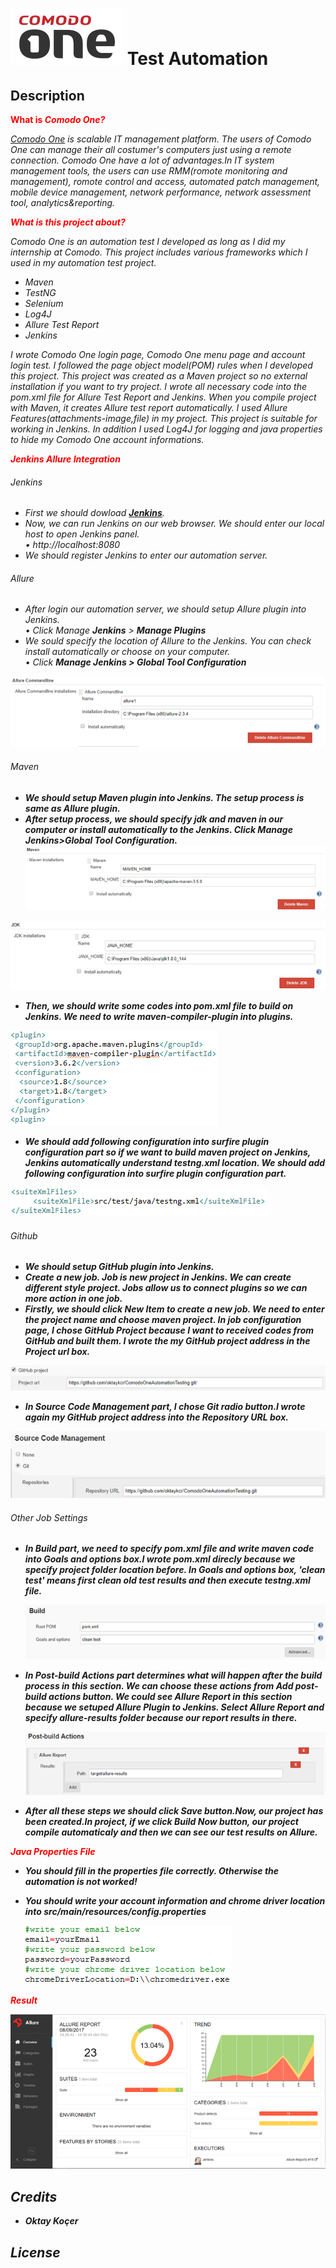 # ![cone](mdimages/logo.png) Test Automation

## Description
<span style='color:red; font-weight: bold;'>What is <i>Comodo One<i>?</span>

[Comodo One](https://one.comodo.com/) is scalable IT management platform. The users of Comodo One can manage their all costumer's computers just using a remote connection. Comodo One have a lot of advantages.In IT system management tools, the users can use RMM(romote monitoring and management), romote control and access, automated patch management, mobile device management, network performance, network assessment tool, analytics&reporting.

<span style='color:red; font-weight: bold;'>What is this project about?</span>

Comodo One is an automation test I developed as long as I did my internship at Comodo. This project includes various frameworks which I used in my automation test project.
- Maven
- TestNG
- Selenium
- Log4J
- Allure Test Report
- Jenkins

I wrote Comodo One login page, Comodo One menu page and account login test. I followed the page object model(POM) rules when I developed this project. This project was created as a Maven project so no external installation if you want to try project. I wrote all necessary code into the pom.xml file for Allure Test Report and Jenkins. When you compile project with Maven, it creates Allure test report automatically. I used Allure Features(attachments-image,file) in my project. This project is suitable for working in Jenkins. In addition I used Log4J for logging and java properties to hide my Comodo One account informations.

<span style='color:red; font-weight: bold;'>Jenkins Allure Integration</span>

###### Jenkins
 - First we should dowload <b>[Jenkins](https://jenkins.io/download/)</b>.
 - Now, we can run Jenkins on our web browser. We should enter our local host to open Jenkins panel.<br>
 •	http://localhost:8080
 - We should register Jenkins to enter our automation server.

###### Allure
 - After login our automation server, we should setup Allure plugin into Jenkins.<br>
  • Click Manage <b>Jenkins</b> > <b>Manage Plugins</b>
 - We sould specify the location of Allure to the Jenkins. You can check install automatically or choose on your computer.<br>
  • Click <b>Manage Jenkins<b> > <b>Global Tool Configuration</b>

  ![allure](./mdimages/allure-1.png)

###### Maven  
 - We should setup Maven plugin into Jenkins. The setup process is same as Allure plugin.
 - After setup process, we should specify jdk and maven in our computer or install automatically to the Jenkins. Click Manage Jenkins>Global Tool Configuration.
  ![maven](./mdimages/maven.png)

  ![jdk](./mdimages/jdk.png)

 - Then, we should write some codes into pom.xml file to build on Jenkins. We need to write maven-compiler-plugin into plugins.

  ![maven-1](./mdimages/maven-2.png)

 - We should add following configuration into surfire plugin configuration part so if we want to build maven project on Jenkins, Jenkins automatically understand testng.xml location. We should add following configuration into surfire plugin configuration part.

  ![maven-2](./mdimages/maven-3.png)

###### Github
 - We should setup GitHub plugin into Jenkins.
 - Create a new job. Job is new project in Jenkins. We can create different style project. Jobs allow us to connect plugins so we can more action in one job.
 - Firstly, we should click <b>New Item</b> to create a new job. We need to enter the project name and choose <b>maven project</b>. In job configuration page, I chose GitHub Project because I want to received codes from GitHub and built them. I wrote the my GitHub project address in the Project url box.

  ![github](./mdimages/github.png)

 - In <b>Source Code Management</b> part, I chose Git radio button.I wrote again my GitHub project address into the Repository URL box.

  ![github-2](./mdimages/github-2.png)

###### Other Job Settings
  - In Build part, we need to specify pom.xml file and write maven code into Goals and options box.I wrote pom.xml direcly because we specify project folder location before.
	In Goals and options box, 'clean test' means first clean old test results and then execute testng.xml file.

    ![build](./mdimages/build.png)

  - In <b>Post-build Actions</b> part determines what will happen after the build process in this section. We can choose these actions from Add post-build actions button. We could see Allure Report in this section because we setuped Allure Plugin to Jenkins.
	Select Allure Report and specify allure-results folder because our report results in there.

    ![post-build](./mdimages/post-build.png)

  - After all these steps we should click Save button.Now, our project has been created.In project, if we click <b>Build Now</b> button, our project compile automaticaly and then we can see our test results on Allure.

<span style='color:red; font-weight: bold;'>Java Properties File</span>

  - You should fill in the properties file correctly. Otherwise the automation is not worked!
  - You should write your account information and chrome driver location into <b>src/main/resources/config.properties</b>

    ![properties](./mdimages/properties.png)

<span style='color:red; font-weight: bold;'>Result</span>

  ![allure-example](./mdimages/allure-example.png)


## Credits
- Oktay Koçer

## License
